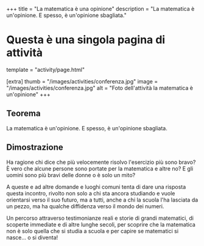 +++
title = "La matematica è una opinione"
description = "La matematica è un'opinione. E spesso, è un'opinione sbagliata."

# Questa è una singola pagina di attività
template = "activity/page.html"

[extra]
thumb = "/images/activities/conferenza.jpg"
image = "/images/activities/conferenza.jpg"
alt = "Foto dell'attività la matematica è un'opinione"
+++
## Teorema

La matematica è un'opinione. E spesso, è un'opinione sbagliata.

## Dimostrazione
Ha ragione chi dice che più velocemente risolvo l'esercizio più sono bravo?
È vero che alcune persone sono portate per la matematica e altre no?
E gli uomini sono più bravi delle donne o è solo un mito?

A queste e ad altre domande e luoghi comuni tenta di dare una risposta questa incontro,
rivolto non solo a chi sta ancora studiando e vuole orientarsi verso il suo futuro,
ma a tutti, anche a chi la scuola l'ha lasciata da un pezzo,
ma ha qualche diffidenza verso il mondo dei numeri.

Un percorso attraverso testimonianze reali e storie di grandi matematici,
di scoperte immediate e di altre lunghe secoli, per scoprire che la matematica
non è solo quella che si studia a scuola e per capire se matematici si nasce...
o si diventa!
